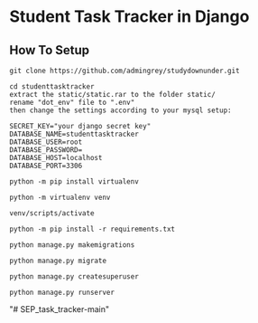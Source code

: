# Student Task Tracker in Django


## How To Setup
```
git clone https://github.com/admingrey/studydownunder.git
```
```
cd studenttasktracker
extract the static/static.rar to the folder static/
rename "dot_env" file to ".env"
then change the settings according to your mysql setup:

SECRET_KEY="your django secret key"
DATABASE_NAME=studenttasktracker
DATABASE_USER=root
DATABASE_PASSWORD=
DATABASE_HOST=localhost
DATABASE_PORT=3306

```
```
python -m pip install virtualenv
```
```
python -m virtualenv venv
```
```
venv/scripts/activate
```
```
python -m pip install -r requirements.txt
```
```
python manage.py makemigrations
```
```
python manage.py migrate
```
```
python manage.py createsuperuser
```
```
python manage.py runserver
```
"# SEP_task_tracker-main" 

